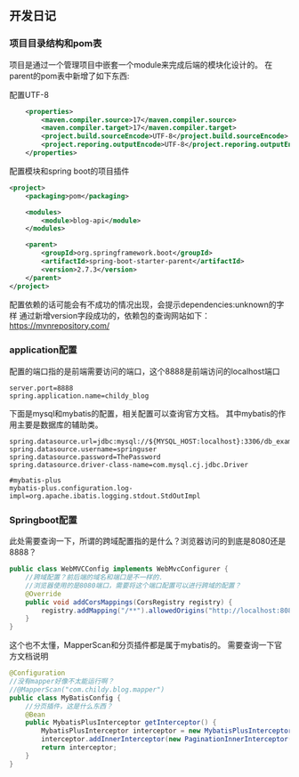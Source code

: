 ## 开发日记
### 项目目录结构和pom表
项目是通过一个管理项目中嵌套一个module来完成后端的模块化设计的。
在parent的pom表中新增了如下东西:

配置UTF-8
```xml
    <properties>
        <maven.compiler.source>17</maven.compiler.source>
        <maven.compiler.target>17</maven.compiler.target>
        <project.build.sourceEncode>UTF-8</project.build.sourceEncode>
        <project.reporing.outputEncode>UTF-8</project.reporing.outputEncode>
    </properties>
```

配置模块和spring boot的项目插件
```xml
<project>
    <packaging>pom</packaging>

    <modules>
        <module>blog-api</module>
    </modules>

    <parent>
        <groupId>org.springframework.boot</groupId>
        <artifactId>spring-boot-starter-parent</artifactId>
        <version>2.7.3</version>
    </parent>
</project>
```

配置依赖的话可能会有不成功的情况出现，会提示dependencies:unknown的字样
通过新增version字段成功的，依赖包的查询网站如下：
https://mvnrepository.com/

### application配置

配置的端口指的是前端需要访问的端口，这个8888是前端访问的localhost端口
```lombok.config
server.port=8888
spring.application.name=childy_blog
```

下面是mysql和mybatis的配置，相关配置可以查询官方文档。
其中mybatis的作用主要是数据库的辅助类。
```config
spring.datasource.url=jdbc:mysql://${MYSQL_HOST:localhost}:3306/db_example
spring.datasource.username=springuser
spring.datasource.password=ThePassword
spring.datasource.driver-class-name=com.mysql.cj.jdbc.Driver

#mybatis-plus
mybatis-plus.configuration.log-impl=org.apache.ibatis.logging.stdout.StdOutImpl
```

### Springboot配置
此处需要查询一下，所谓的跨域配置指的是什么？浏览器访问的到底是8080还是8888？

```java
public class WebMVCConfig implements WebMvcConfigurer {
    //跨域配置？前后端的域名和端口是不一样的.
    //浏览器使用的是8080端口，需要将这个端口配置可以进行跨域的配置？
    @Override
    public void addCorsMappings(CorsRegistry registry) {
        registry.addMapping("/**").allowedOrigins("http://localhost:8080");
    }
}
```

这个也不太懂，MapperScan和分页插件都是属于mybatis的。
需要查询一下官方文档说明
```java
@Configuration
//没有mapper好像不太能运行啊？
//@MapperScan("com.childy.blog.mapper")
public class MyBatisConfig {
    //分页插件，这是什么东西？
    @Bean
    public MybatisPlusInterceptor getInterceptor() {
        MybatisPlusInterceptor interceptor = new MybatisPlusInterceptor();
        interceptor.addInnerInterceptor(new PaginationInnerInterceptor());
        return interceptor;
    }
}
```


